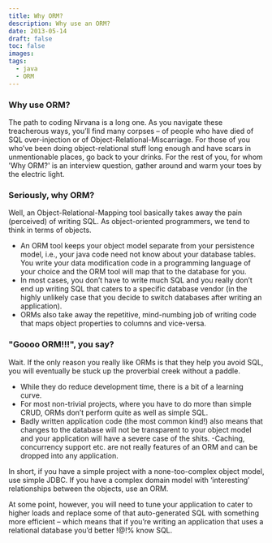 ```yaml
---
title: Why ORM?
description: Why use an ORM?
date: 2013-05-14
draft: false
toc: false
images:
tags:
  - java
  - ORM
---
```


### Why use ORM?
The path to coding Nirvana is a long one. As you navigate these treacherous ways, you’ll find many corpses – of people who have died of SQL over-injection or of Object-Relational-Miscarriage. For those of you who’ve been doing object-relational stuff long enough and have scars in unmentionable places, go back to your drinks. For the rest of you, for whom 'Why ORM?' is an interview question, gather around and warm your toes by the electric light.

### Seriously, why ORM?
Well, an Object-Relational-Mapping tool basically takes away the pain (perceived) of writing SQL. As object-oriented programmers, we tend to think in terms of objects.

- An ORM tool keeps your object model separate from your persistence model, i.e., your java code need not know about your database tables. You write your data modification code in a programming language of your choice and the ORM tool will map that to the database for you.
- In most cases, you don’t have to write much SQL and you really don’t end up writing SQL that caters to a specific database vendor (in the highly unlikely case that you decide to switch databases after writing an application).
- ORMs also take away the repetitive, mind-numbing job of writing code that maps object properties to columns and vice-versa.

### "Goooo ORM!!!", you say?
Wait. If the only reason you really like ORMs is that they help you avoid SQL, you will eventually be stuck up the proverbial creek without a paddle.

- While they do reduce development time, there is a bit of a learning curve.
- For most non-trivial projects, where you have to do more than simple CRUD, ORMs don’t perform quite as well as simple SQL.
- Badly written application code (the most common kind!) also means that changes to the database will not be transparent to your object model and your application will have a severe case of the shits.
-Caching, concurrency support etc. are not really features of an ORM and can be dropped into any application.

In short, if you have a simple project with a none-too-complex object model, use simple JDBC. If you have a complex domain model with ‘interesting’ relationships between the objects, use an ORM.

At some point, however, you will need to tune your application to cater to higher loads and replace some of that auto-generated SQL with something more efficient – which means that if you’re writing an application that uses a relational database you’d better !$@!%@#$% know SQL.